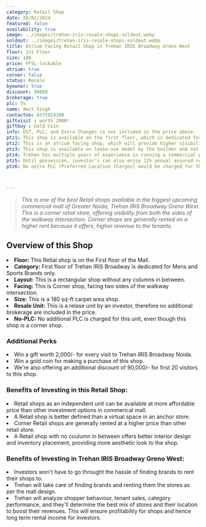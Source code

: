 ```yaml
---
category: Retail Shop
date: 26/02/2024
featured: false
availability: true
image: ../images/trehan-iris-resale-shops-soldout.webp
soldout: ../images/trehan-iris-resale-shops-soldout.webp
title: Atrium Facing Retail Shop in Trehan IRIS Broadway Greno West
floor: 1st Floor
size: 180
price: FFSL-lockable
atrium: true
corner: false
status: Resale
byowner: true
discount: 90000
brokerage: true
plc: 5%
name: Amit Singh
contactno: 8375924100
giftvisit : worth 2000*
giftbuy : Gold Coin
info: GST, PLC, and Extra Changes is not included in the price above.
ptz1: This shop is available on the first floor, which is dedicated for Mens and Sports retail shops only.
ptz2: This is an atrium facing shop, which will provide higher visibility and footfall. Therefore, a rental yield for this shops can be expected.
ptz3: This shop is available on lease-use model by the builder and not for personal use.
ptz4: Trehan has multiple years of experience in running a commercial project on lease model, so the investors can be assured for rental yield from their shop for a long period of time.
ptz5: Until possession, investor’s can also enjoy 12% annual assured return by the builder.
ptz6: No extra PLC (Preferred Location Charges) would be charged for this shop even though the shop is atrium facing and right beside the escalators.



---
```


> _This is one of the best Retail shops available in the biggest upcoming commercial mall of Greater Noida, Trehan IRIS Broadway Greno West. This is a corner retial store, offering visibility from both the sides of the walkway intersection. Corner shops are generally rented on a higher rent because it offers, higher revenue to the tenants._

## Overview of this Shop
<li> <b>Floor:</b> This Retial shop is on the First floor of the Mall.
<li> <b>Category:</b> First floor of Trehan IRIS Broadway is dedicated for Mens and Sports Brands only.
<li> <b>Layout:</b> This is a rectangular shop without any columns in between.
<li> <b>Facing:</b> This is Corner shop, facing two sides of the walkway intersection.
<li> <b>Size:</b> This is a 180 sq-ft carpet area shop.
<li> <b>Resale Unit:</b> This is a relase unit by an investor, therefore no additional brokerage are included in the price.
<li> <b>No-PLC:</b> No additional PLC is charged for this unit, even though this shop is a corner shop.

### Additional Perks
<li> Win a gift worth 2,000/- for every visit to Trehan IRIS Broadway Noida.
<li> Win a gold coin for making a purchase of this shop.
<li> We're also offering an additional discount of 90,000/- for first 20 visitors to this shop.

### Benefits of Investing in this Retail Shop:
<li> Retail shops as an independent unit can be available at more affordable price than other investment options in commerical mall.
<li> A Retail shop is better defined than a virtual space in an anchor store.
<li> Corner Retail shops are generally rented at a higher price than other retail store.
<li> A Retail shop with no coulumn in between offers better interior design and inventory placement, providing more aesthetic look to the shop.

### Benefits of Investing in Trehan IRIS Broadway Greno West:
<li> Investors won't have to go throught the hassle of finding brands to rent their shops to.
<li> Trehan will take care of finding brands and renting them the stores as per the mall design.
<li> Trehan will analyze shopper behaviour, tenant sales, category performance, and they'll determine the best mix of stores and their location to boost their revenues. This will ensure profitability for shops and hence long term rental income for investors.
